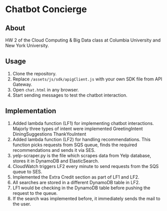 # Chatbot Concierge #

## About ##

HW 2 of the Cloud Computing & Big Data class at Columbia University and New York University.

## Usage ##

1. Clone the repository.
2. Replace `/assets/js/sdk/apigClient.js` with your own SDK file from API
   Gateway.
3. Open `chat.html` in any browser.
4. Start sending messages to test the chatbot interaction.

## Implementation ##

1. Added lambda function (LF1) for implementing chatbot interactions. Majorly three types of intent were implemented
   GreetingIntent
   DiningSuggestions
   ThankYouIntent
2. Added lambda function (LF2) for handling recommendations. This function picks requests from SQS queue, finds the required recommendations and sends it via SES.
3. yelp-scraper.py is the file which scrapes data from Yelp database, stores it in DynamoDB and ElasticSearch.
4. CloudWatch triggers LF2 every minute to send requests from the SQS queue to SES.
5. Implemented the Extra Credit section as part of LF1 and LF2.
6. All searches are stored in a different DynamoDB table in LF2.
7. LF1 would be checking in the DynamoDB table before pushing the request to the queue.
8. If the search was implemented before, it immediately sends the mail to the user.
